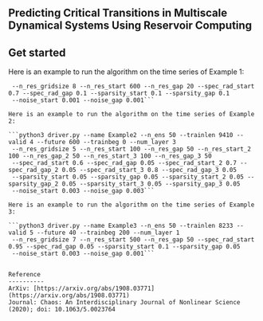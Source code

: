 ## Predicting Critical Transitions in Multiscale Dynamical Systems Using Reservoir Computing


Get started
-----------

Here is an example to run the algorithm on the time series of Example 1:

```python3 driver.py --name Example1 --n_ens 50 --trainlen 3700 --valid 10 --future 400 --trainbeg 0 --num_layer 1
 --n_res_gridsize 8 --n_res_start 600 --n_res_gap 20 --spec_rad_start 0.7 --spec_rad_gap 0.1 --sparsity_start 0.1 --sparsity_gap 0.1
 --noise_start 0.001 --noise_gap 0.001```

Here is an example to run the algorithm on the time series of Example 2:

```python3 driver.py --name Example2 --n_ens 50 --trainlen 9410 --valid 4 --future 600 --trainbeg 0 --num_layer 3
 --n_res_gridsize 5 --n_res_start 100 --n_res_gap 50 --n_res_start_2 100 --n_res_gap_2 50 --n_res_start_3 100 --n_res_gap_3 50 
 --spec_rad_start 0.6 --spec_rad_gap 0.05 --spec_rad_start_2 0.7 --spec_rad_gap_2 0.05 --spec_rad_start_3 0.8 --spec_rad_gap_3 0.05  
 --sparsity_start 0.05 --sparsity_gap 0.05 --sparsity_start_2 0.05 --sparsity_gap_2 0.05 --sparsity_start_3 0.05 --sparsity_gap_3 0.05
 --noise_start 0.003 --noise_gap 0.003```

Here is an example to run the algorithm on the time series of Example 3:

```python3 driver.py --name Example3 --n_ens 50 --trainlen 8233 --valid 5 --future 40 --trainbeg 200 --num_layer 1
 --n_res_gridsize 7 --n_res_start 500 --n_res_gap 50 --spec_rad_start 0.95 --spec_rad_gap 0.05 --sparsity_start 0.1 --sparsity_gap 0.05
 --noise_start 0.003 --noise_gap 0.001```


Reference
----------
ArXiv: [https://arxiv.org/abs/1908.03771](https://arxiv.org/abs/1908.03771)
Journal: Chaos: An Interdisciplinary Journal of Nonlinear Science (2020); doi: 10.1063/5.0023764
